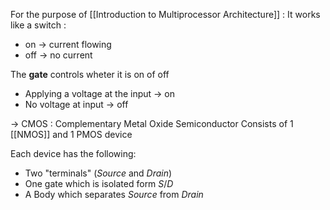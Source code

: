 For the purpose of [[Introduction to Multiprocessor Architecture]] : It works like a switch :
- on -> current flowing
- off -> no current

The **gate** controls wheter it is on of off
- Applying a voltage at the input -> on
- No voltage at input -> off

-> CMOS : Complementary Metal Oxide Semiconductor
Consists of 1 [[NMOS]] and 1 PMOS device

Each device has the following:
- Two "terminals" (*Source* and *Drain*)
- One gate which is isolated form *S*/*D*
- A Body which separates *Source* from *Drain*

